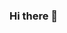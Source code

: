 ### Hi there 👋

<!--
**blurredconsole/blurredconsole** is a ✨ _special_ ✨ repository because its `README.md` (this file) appears on your GitHub profile.


- 🌱 I’m currently learning PHP and JS
- 👯 I’m looking to collaborate on Web app development.
- 📫 How to reach me: blurredconsole@gmail.com


